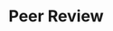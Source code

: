 ---
title: Peer Review
order: 1
organizations:
  - title: Conference on Computer and Robot Vision (CRV)
    years: 2016
  
  - title: Field and Service Robotics (FSR)
    years: 2015

  - title: IEEE International Conference on Robotics and Automation (ICRA)
    years: 2017

  - title: IEEE/RSJ International Conference on Intelligent Robots and Systems (IROS)
    years: 2014-2017

  - title: Journal of Field Robotics (JFR)
    years: 2017

  - title: IEEE International Conference on Multisensor Fusion and Integration for Intelligent Systems (MFI)
    years: 2016-2017

  - title: Robotics and Autonomous Systems (RAS)
    years: 2017

  - title: "Robotics: Science &amp; systems (RSS)"
    years: 2015
---